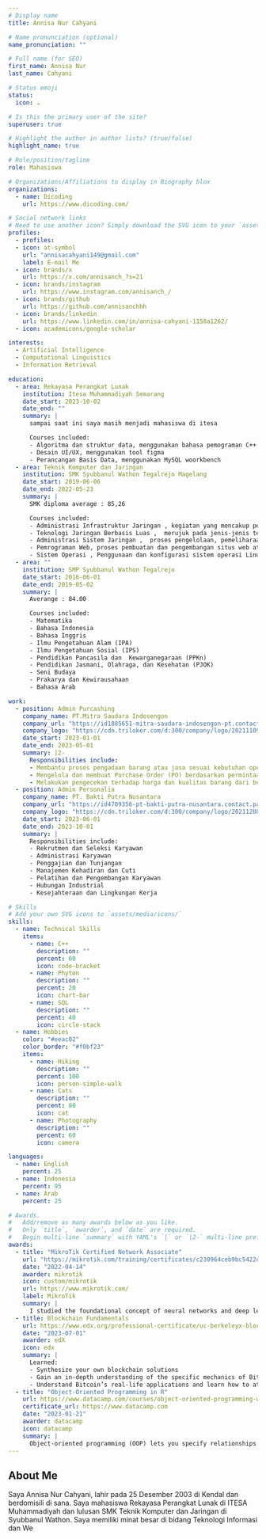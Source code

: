 ```yaml
---
# Display name
title: Annisa Nur Cahyani

# Name pronunciation (optional)
name_pronunciation: ""

# Full name (for SEO)
first_name: Annisa Nur
last_name: Cahyani

# Status emoji
status:
  icon: ☕️

# Is this the primary user of the site?
superuser: true

# Highlight the author in author lists? (true/false)
highlight_name: true

# Role/position/tagline
role: Mahasiswa

# Organizations/Affiliations to display in Biography blox
organizations:
  - name: Dicoding
    url: https://www.dicoding.com/

# Social network links
# Need to use another icon? Simply download the SVG icon to your `assets/media/icons/` folder.
profiles:
  - profiles:
  - icon: at-symbol
    url: "annisacahyani149@gmail.com"
    label: E-mail Me
  - icon: brands/x
    url: https://x.com/annisanch_?s=21
  - icon: brands/instagram
    url: https://www.instagram.com/annisanch_/
  - icon: brands/github
    url: https://github.com/annisanchhh
  - icon: brands/linkedin
    url: https://www.linkedin.com/in/annisa-cahyani-1158a1262/
  - icon: academicons/google-scholar

interests:
  - Artificial Intelligence
  - Computational Linguistics
  - Information Retrieval

education:
  - area: Rekayasa Perangkat Lunak
    institution: Itesa Muhammadiyah Semarang
    date_start: 2023-10-02
    date_end: ""
    summary: |
      sampai saat ini saya masih menjadi mahasiswa di itesa

      Courses included:
      - Algoritma dan struktur data, menggunakan bahasa pemograman C++ & C
      - Desain UI/UX, menggunakan tool figma
      - Perancangan Basis Data, menggunakan MySQL woorkbench
  - area: Teknik Komputer dan Jaringan
    institution: SMK Syubbanul Wathon Tegalrejo Magelang
    date_start: 2019-06-06
    date_end: 2022-05-23
    summary: |
      SMK diploma average : 85,26

      Courses included:
      - Administrasi Infrastruktur Jaringan , kegiatan yang mencakup pengelolaan, pemeliharaan, dan pengawasan seluruh komponen jaringan komputer dalam sebuah organisasi atau perusahaan.
      - Teknologi Jaringan Berbasis Luas ,  merujuk pada jenis-jenis teknologi jaringan yang digunakan untuk menghubungkan perangkat atau sistem yang berada di lokasi yang sangat jauh, baik secara geografis maupun dalam hal kapasitas jaringan.
      - Administrasi Sistem Jaringan ,  proses pengelolaan, pemeliharaan, dan pengawasan infrastruktur jaringan komputer dalam suatu organisasi.
      - Pemrograman Web, proses pembuatan dan pengembangan situs web atau aplikasi berbasis web yang dapat diakses melalui browser.
      - Sistem Operasi , Penggunaan dan konfigurasi sistem operasi Linux, yang sering digunakan dalam jaringan dan server.
  - area: ""
    institution: SMP Syubbanul Wathon Tegalrejo
    date_start: 2016-06-01
    date_end: 2019-05-02
    summary: |
      Averange : 84.00

      Courses included:
      - Matematika
      - Bahasa Indonesia
      - Bahasa Inggris
      - Ilmu Pengetahuan Alam (IPA)
      - Ilmu Pengetahuan Sosial (IPS)
      - Pendidikan Pancasila dan  Kewarganegaraan (PPKn)
      - Pendidikan Jasmani, Olahraga, dan Kesehatan (PJOK)
      - Seni Budaya
      - Prakarya dan Kewirausahaan
      - Bahasa Arab

work:
  - position: Admin Purcashing
    company_name: PT.Mitra Saudara Indosengon
    company_url: "https://id1885651-mitra-saudara-indosengon-pt.contact.page/"
    company_logo: "https://cdn.triloker.com/d:300/company/logo/20211109/167db8ae476f14622ecb0e9c5db0236178a9cd5c1636422603.jpg"
    date_start: 2023-01-01
    date_end: 2023-05-01
    summary: |2-
      Responsibilities include:
      - Membantu proses pengadaan barang atau jasa sesuai kebutuhan operasional perusahaan.
      - Mengelola dan membuat Purchase Order (PO) berdasarkan permintaan departemen lain.
      - Melakukan pengecekan terhadap harga dan kualitas barang dari berbagai vendor.
  - position: Admin Personalia
    company_name: PT. Bakti Putra Nusantara
    company_url: "https://id4709356-pt-bakti-putra-nusantara.contact.page/#google_vignette"
    company_logo: "https://cdn.triloker.com/d:300/company/logo/20211208/506e2ed4763be6401ff4eb454d13c92f5a349e861638932026.jpg"
    date_start: 2023-06-01
    date_end: 2023-10-01
    summary: |
      Responsibilities include:
      - Rekrutmen dan Seleksi Karyawan
      - Administrasi Karyawan
      - Penggajian dan Tunjangan
      - Manajemen Kehadiran dan Cuti
      - Pelatihan dan Pengembangan Karyawan
      - Hubungan Industrial
      - Kesejahteraan dan Lingkungan Kerja

# Skills
# Add your own SVG icons to `assets/media/icons/`
skills:
  - name: Technical Skills
    items:
      - name: C++
        description: ""
        percent: 60
        icon: code-bracket
      - name: Phyton
        description: ""
        percent: 20
        icon: chart-bar
      - name: SQL
        description: ""
        percent: 40
        icon: circle-stack
  - name: Hobbies
    color: "#eeac02"
    color_border: "#f0bf23"
    items:
      - name: Hiking
        description: ""
        percent: 100
        icon: person-simple-walk
      - name: Cats
        description: ""
        percent: 80
        icon: cat
      - name: Photography
        description: ""
        percent: 60
        icon: camera

languages:
  - name: English
    percent: 25
  - name: Indonesia
    percent: 95
  - name: Arab
    percent: 25

# Awards.
#   Add/remove as many awards below as you like.
#   Only `title`, `awarder`, and `date` are required.
#   Begin multi-line `summary` with YAML's `|` or `|2-` multi-line prefix and indent 2 spaces below.
awards:
  - title: "MikroTik Certified Network Associate"
    url: "https://mikrotik.com/training/certificates/c230964ceb9bc5422dd"
    date: "2022-04-14"
    awarder: mikrotik
    icon: custom/mikrotik
    url: https://www.mikrotik.com/
    label: MikroTik
    summary: |
      I studied the foundational concept of neural networks and deep learning. By the end, I was familiar with the significant technological trends driving the rise of deep learning; build, train, and apply fully connected deep neural networks; implement efficient (vectorized) neural networks; identify key parameters in a neural network’s architecture; and apply deep learning to your own applications.
  - title: Blockchain Fundamentals
    url: https://www.edx.org/professional-certificate/uc-berkeleyx-blockchain-fundamentals
    date: "2023-07-01"
    awarder: edX
    icon: edx
    summary: |
      Learned:
      - Synthesize your own blockchain solutions
      - Gain an in-depth understanding of the specific mechanics of Bitcoin
      - Understand Bitcoin’s real-life applications and learn how to attack and destroy Bitcoin, Ethereum, smart contracts and Dapps, and alternatives to Bitcoin’s Proof-of-Work consensus algorithm
  - title: "Object-Oriented Programming in R"
    url: https://www.datacamp.com/courses/object-oriented-programming-with-s3-and-r6-in-r
    certificate_url: https://www.datacamp.com
    date: "2023-01-21"
    awarder: datacamp
    icon: datacamp
    summary: |
      Object-oriented programming (OOP) lets you specify relationships between functions and the objects that they can act on, helping you manage complexity in your code. This is an intermediate level course, providing an introduction to OOP, using the S3 and R6 systems. S3 is a great day-to-day R programming tool that simplifies some of the functions that you write. R6 is especially useful for industry-specific analyses, working with web APIs, and building GUIs.
---
```


## About Me

Saya Annisa Nur Cahyani, lahir pada 25 Desember 2003 di Kendal dan berdomisili di sana. Saya mahasiswa Rekayasa Perangkat Lunak di ITESA Muhammadiyah dan lulusan SMK Teknik Komputer dan Jaringan di Syubbanul Wathon. Saya memiliki minat besar di bidang Teknologi Informasi dan We
